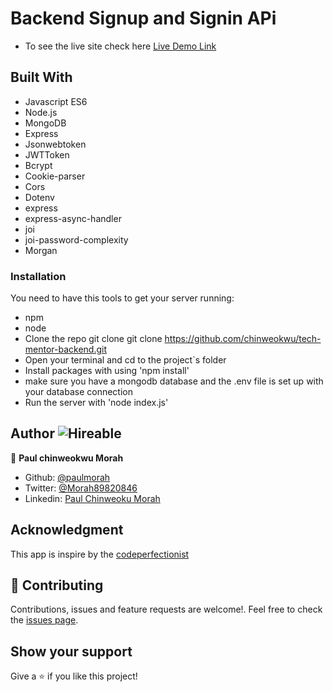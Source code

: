# Backend Signup and Signin APi 
- To see the live site check here
   [Live Demo Link](https://pink-better-chimpanzee.cyclic.app/api/user/all-users)

## Built With
- Javascript ES6
- Node.js
- MongoDB
- Express
- Jsonwebtoken
- JWTToken
- Bcrypt
- Cookie-parser
- Cors
- Dotenv
- express
- express-async-handler
- joi
- joi-password-complexity
- Morgan

### Installation
You need to have this tools to get your server running:
* npm
* node
* Clone the repo git clone git clone https://github.com/chinweokwu/tech-mentor-backend.git
* Open your terminal and cd to the project`s folder
* Install packages with using 'npm install'
* make sure you have a mongodb database and the .env file is set up with your database connection
* Run the server with 'node index.js'


## Author  ![Hireable](https://img.shields.io/badge/HIREABLE-YES-yellowgreen&?style=for-the-badge)

👤 **Paul chinweokwu Morah**
- Github: [@paulmorah](https://github.com/chinweokwu)
- Twitter: [@Morah89820846](https://twitter.com/Morah89820846)
- Linkedin: [Paul Chinweoku Morah](https://www.linkedin.com/in/morah-paul/)

## Acknowledgment

This app is inspire by the [codeperfectionist](https://rapidapi.com/justin-WFnsXH_t6/api/exercisedb)

## 🤝 Contributing

Contributions, issues and feature requests are welcome!. Feel free to check the [issues page](https://github.com/chinweokwu/Alx-Gorilla-fitness/issues).

## Show your support

Give a ⭐️ if you like this project!
